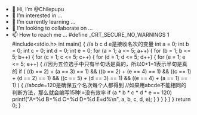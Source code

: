 - 👋 Hi, I’m @Chilepupu
- 👀 I’m interested in ...
- 🌱 I’m currently learning ...
- 💞️ I’m looking to collaborate on ...
- 📫 How to reach me ...
#define _CRT_SECURE_NO_WARNINGS 1
#include<stdio.h>
int main()
{
	//a b c d e是接收名次的变量
	int a = 0;
	int b = 0;
	int c = 0;
	int d = 0;
	int e = 0;
	for (a = 1; a <= 5; a++)
	{
		for (b = 1; b <= 5; b++)
		{
			for (c = 1; c <= 5; c++)
			{
				for (d = 1; d <= 5; d++)
				{
					for (e = 1; e <= 5; e++)
					{
						//因为五位选手中只有半句话是真的，所以0+1=1表示半句是真的
						if (
							((b == 2) + (a == 3) == 1) &&
							((b == 2) + (e == 4) == 1) &&
							((c == 1) + (d == 2) == 1) &&
							((c == 5) + (d == 3) == 1) &&
							((e == 4) + (a == 1) == 1)
							)
							{
								//a*b*c*d*e=120是确保五个名次每个人都得到
						    	//如果用abcde不能相同的判断方法，那么就会编写15种!=没有效率
								if (a * b * c * d * e == 120)
									printf("A=%d B=%d C=%d D=%d E=d%\n", a, b, c, d, e);
							}
					}
				}
			}
		}
	}
	return 0;
}

<!---
Chilepupu/Chilepupu is a ✨ special ✨ repository because its `README.md` (this file) appears on your GitHub profile.
You can click the Preview link to take a look at your changes.
--->

